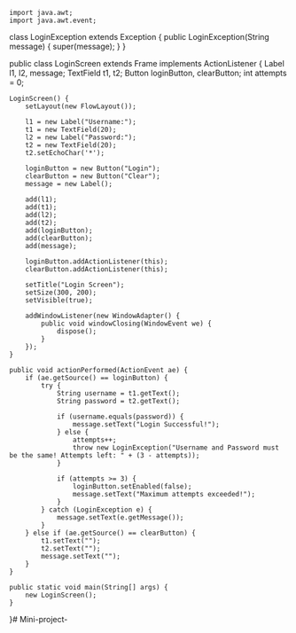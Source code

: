     import java.awt;
    import java.awt.event;
class LoginException extends Exception {
    public LoginException(String message) {
        super(message);
    }
}

public class LoginScreen extends Frame implements ActionListener {
    Label l1, l2, message;
    TextField t1, t2;
    Button loginButton, clearButton;
    int attempts = 0;

    LoginScreen() {
        setLayout(new FlowLayout());

        l1 = new Label("Username:");
        t1 = new TextField(20);
        l2 = new Label("Password:");
        t2 = new TextField(20);
        t2.setEchoChar('*');

        loginButton = new Button("Login");
        clearButton = new Button("Clear");
        message = new Label();

        add(l1);
        add(t1);
        add(l2);
        add(t2);
        add(loginButton);
        add(clearButton);
        add(message);

        loginButton.addActionListener(this);
        clearButton.addActionListener(this);

        setTitle("Login Screen");
        setSize(300, 200);
        setVisible(true);

        addWindowListener(new WindowAdapter() {
            public void windowClosing(WindowEvent we) {
                dispose();
            }
        });
    }

    public void actionPerformed(ActionEvent ae) {
        if (ae.getSource() == loginButton) {
            try {
                String username = t1.getText();
                String password = t2.getText();
                
                if (username.equals(password)) {
                    message.setText("Login Successful!");
                } else {
                    attempts++;
                    throw new LoginException("Username and Password must be the same! Attempts left: " + (3 - attempts));
                }

                if (attempts >= 3) {
                    loginButton.setEnabled(false);
                    message.setText("Maximum attempts exceeded!");
                }
            } catch (LoginException e) {
                message.setText(e.getMessage());
            }
        } else if (ae.getSource() == clearButton) {
            t1.setText("");
            t2.setText("");
            message.setText("");
        }
    }

    public static void main(String[] args) {
        new LoginScreen();
    }
}# Mini-project-
